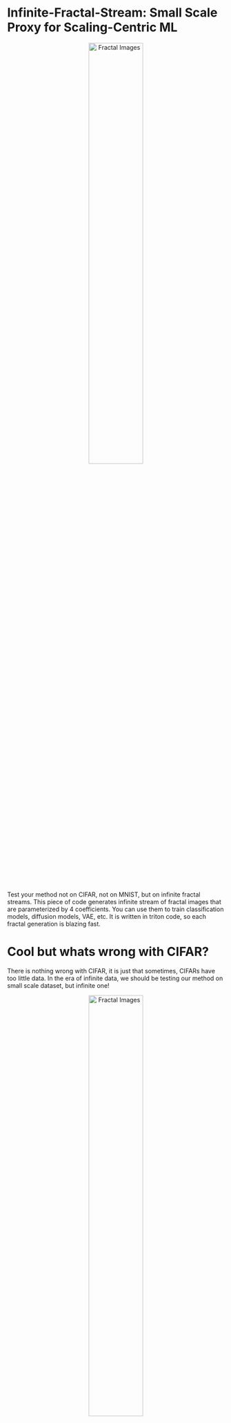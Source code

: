# Infinite-Fractal-Stream: Small Scale Proxy for Scaling-Centric ML


<p align="center">
  <img src="figures/fractal_images.jpg" alt="Fractal Images" width="50%">
</p>


Test your method not on CIFAR, not on MNIST, but on infinite fractal streams. This piece of code generates infinite stream of fractal images that are parameterized by 4 coefficients. You can use them to train classification models, diffusion models, VAE, etc. It is written in triton code, so each fractal generation is blazing fast. 

# Cool but whats wrong with CIFAR?

There is nothing wrong with CIFAR, it is just that sometimes, CIFARs have too little data. In the era of infinite data, we should be testing our method on small scale dataset, but infinite one!

<p align="center">
  <img src="figures/image.png" alt="Fractal Images" width="50%">
</p>

| Figure from [Rethinking Conventional Wisdom in Machine Learning: From Generalization to Scaling](https://arxiv.org/abs/2409.15156). It is clear that modern machine learning shifted from finite-data, over-parameterized regime (multiple-epoch training) to infinite-data, under-parameterized regime (sub-one-epoch training).

Problem with using CIFAR or MNIST for testing is that they are good proxy for dealing with overfitting and over-parameterization problem, which is not the case for modern scaling-centric paradigms. All of the language model trainings for example, are mostly all done in single epoch, at worst case, never oversampling 10 epoch per data sources.

We need to have toy problems that are highly non-trivial, light-weight, diverse, precise, generalizable yet infinite in its cardinality. Parameterized fractals might be the answer.

# How to use

API is intended to be used as parameterizing class with 4 coefficients.

$$
\text{poly0}, \text{poly1}, \text{poly2}, \text{poly3} \sim U(-1, 1) \\
$$

Given 4 coefficients, we generate infinite number of images. At any point, $\alpha$, $\beta$, $p$ are sampled from uniform distribution, making it latent variable. Generation is in favor of mandelbrot set, with $R$ and `max_iter` as parameters.

$$
\begin{align*}
z_0 &= 0, \alpha \sim U(0, 2\pi), \beta \sim U(0, 2\pi), p \sim U(0, 5) \\
z_{n+1} &= \left( f(z_n) \cdot e^{i \alpha} \right)^p + c \cdot e^{i \beta} \\
f(z_n) &= P\left( \Re(z_n) \right) + i \Im(z_n) \\
P(x) &= \text{poly0} + \text{poly1} \cdot x^2 + \text{poly2} \cdot x^3 + \text{poly3} \cdot x^4 
\end{align*}
$$

$$
\text{and the iteration continues \texttt{maxiter} or until} \quad |z_n|^2 \geq R^2.
$$

```python

from fractal_dataset import FractalImageDataset

dataset = FractalImageDataset(
    num_classes=10,
    num_samples_per_class=10,
    image_size=512,
    max_iter=30,
    R=4.0,
    device="cuda",
    train=True,
    seed=0,
)

# you can access images and labels by index
image, label = dataset[0]

# you can use get_batch method to get batch of images and labels.
# I recommend this over dataloader.
images, labels = dataset.get_batch(batch_size=32)

# to get next batch call this method again
images, labels = dataset.get_batch(batch_size=32)

# to reset dataset call reset method
dataset.reset()

```

# Example of training

```bash
bash vit_runner.sh
```

# Visualization

Have a look at `visualization.ipynb` to see how to visualize dataset.

# Citation

If you find this dataset useful, please cite:

```bibtex
@misc{infinite-fractal-stream,
  author = {Simo Ryu},
  title = {Infinite-Fractal-Stream},
  year = {2024},
  publisher = {GitHub},
  journal = {GitHub repository},
  howpublished = {\url{https://github.com/cloneofsimo/infinite-fractal-stream}},
}
```